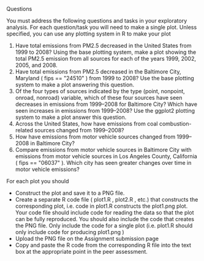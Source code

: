 Questions

You must address the following questions and tasks in your exploratory analysis. For each question/task you will need to make a single plot. Unless specified, you can use any plotting system in R to make your plot

1. Have total emissions from PM2.5 decreased in the United States from 1999 to 2008? Using the base plotting system, make a plot showing the total PM2.5 emission from all sources for each of the years 1999, 2002, 2005, and 2008.
2. Have total emissions from PM2.5 decreased in the Baltimore City, Maryland ( fips == "24510" ) from 1999 to 2008? Use the base plotting system to make a plot answering this question.
3. Of the four types of sources indicated by the type (point, nonpoint, onroad, nonroad) variable, which of these four sources have seen decreases in emissions from 1999–2008 for Baltimore City? Which have seen increases in emissions from 1999–2008? Use the ggplot2 plotting system to make a plot answer this question.
4. Across the United States, how have emissions from coal combustion-related sources changed from 1999–2008?
5. How have emissions from motor vehicle sources changed from 1999–2008 in Baltimore City?
6. Compare emissions from motor vehicle sources in Baltimore City with emissions from motor vehicle sources in Los Angeles County, California ( fips == "06037" ). Which city has seen greater changes over time in motor vehicle emissions?

For each plot you should

- Construct the plot and save it to a PNG file.
- Create a separate R code file ( plot1.R , plot2.R , etc.) that constructs the corresponding plot, i.e. code in plot1.R constructs the plot1.png plot. Your code file should include code for reading the data so that the plot can be fully reproduced. You should also include the code that creates the PNG file. Only include the code for a single plot (i.e. plot1.R should only include code for producing plot1.png )
- Upload the PNG file on the Assignment submission page
- Copy and paste the R code from the corresponding R file into the text box at the appropriate point in the peer assessment.
